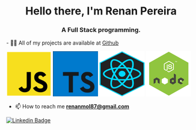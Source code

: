 <h1 align="center">Hello there, I'm Renan Pereira</h1>
<h3 align="center">A Full Stack programming.</h3>
- 👨‍💻 All of my projects are available at <a href="https://github.com/r3nanp"> Github</a> <br />

<p align="left">
<img src="https://github.com/r3nanp/r3nanp/blob/master/javascript.png" alt="javascript" width="120" height="120"/>
<img src="https://github.com/r3nanp/r3nanp/blob/master/typescript%20(1).jpg" alt="typescript" width="120" height="120"/>
<img src="https://github.com/r3nanp/r3nanp/blob/master/react.jpg" alt="react" width="120" height="120"/>
<img src="https://github.com/r3nanp/r3nanp/blob/master/node.png" alt="node" width="120" height="120" />
</p>

- 📫 How to reach me **renanmol87@gmail.com**

[![Linkedin Badge](https://img.shields.io/badge/-LinkedIn-blue?style=flat-square&logo=Linkedin&logoColor=white&link=https://www.linkedin.com/in/renan-pereira-968bb61b0/)](https://www.linkedin.com/in/renan-pereira-968bb61b0/)
